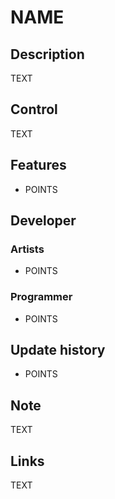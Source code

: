 # NAME

## Description

TEXT

## Control

TEXT

## Features

* POINTS

## Developer

### Artists

* POINTS

### Programmer

* POINTS

## Update history

* POINTS

## Note

TEXT

## Links

TEXT